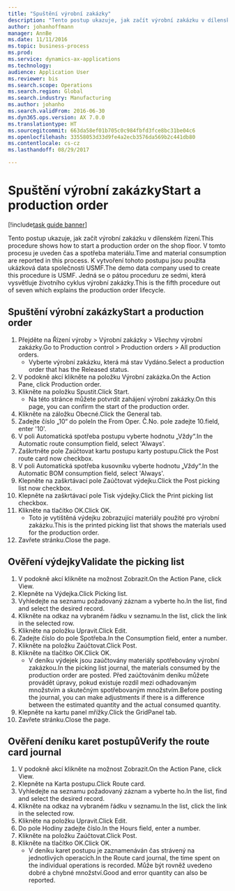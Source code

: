 ```yaml
--- 
title: "Spuštění výrobní zakázky"
description: "Tento postup ukazuje, jak začít výrobní zakázku v dílenském řízení."
author: johanhoffmann
manager: AnnBe
ms.date: 11/11/2016
ms.topic: business-process
ms.prod: 
ms.service: dynamics-ax-applications
ms.technology: 
audience: Application User
ms.reviewer: bis
ms.search.scope: Operations
ms.search.region: Global
ms.search.industry: Manufacturing
ms.author: johanho
ms.search.validFrom: 2016-06-30
ms.dyn365.ops.version: AX 7.0.0
ms.translationtype: HT
ms.sourcegitcommit: 663da58ef01b705c0c984fbfd3fce8bc31be04c6
ms.openlocfilehash: 33558053d33d9fe4a2ecb3576da569b2c441db80
ms.contentlocale: cs-cz
ms.lasthandoff: 08/29/2017

---
```

# <a name="start-a-production-order"></a><span data-ttu-id="4e6c9-103">Spuštění výrobní zakázky</span><span class="sxs-lookup"><span data-stu-id="4e6c9-103">Start a production order</span></span>

[!include[task guide banner](../../includes/task-guide-banner.md)]

<span data-ttu-id="4e6c9-104">Tento postup ukazuje, jak začít výrobní zakázku v dílenském řízení.</span><span class="sxs-lookup"><span data-stu-id="4e6c9-104">This procedure shows how to start a production order on the shop floor.</span></span> <span data-ttu-id="4e6c9-105">V tomto procesu je uveden čas a spotřeba materiálu.</span><span class="sxs-lookup"><span data-stu-id="4e6c9-105">Time and material consumption are reported in this process.</span></span> <span data-ttu-id="4e6c9-106">K vytvoření tohoto postupu jsou použita ukázková data společnosti USMF.</span><span class="sxs-lookup"><span data-stu-id="4e6c9-106">The demo data company used to create this procedure is USMF.</span></span> <span data-ttu-id="4e6c9-107">Jedná se o pátou proceduru ze sedmi, která vysvětluje životního cyklus výrobní zakázky.</span><span class="sxs-lookup"><span data-stu-id="4e6c9-107">This is the fifth procedure out of seven which explains the production order lifecycle.</span></span>


## <a name="start-a-production-order"></a><span data-ttu-id="4e6c9-108">Spuštění výrobní zakázky</span><span class="sxs-lookup"><span data-stu-id="4e6c9-108">Start a production order</span></span>
1. <span data-ttu-id="4e6c9-109">Přejděte na Řízení výroby > Výrobní zakázky > Všechny výrobní zakázky.</span><span class="sxs-lookup"><span data-stu-id="4e6c9-109">Go to Production control > Production orders > All production orders.</span></span>
    * <span data-ttu-id="4e6c9-110">Vyberte výrobní zakázku, která má stav Vydáno.</span><span class="sxs-lookup"><span data-stu-id="4e6c9-110">Select a production order that has the Released status.</span></span>  
2. <span data-ttu-id="4e6c9-111">V podokně akcí klikněte na položku Výrobní zakázka.</span><span class="sxs-lookup"><span data-stu-id="4e6c9-111">On the Action Pane, click Production order.</span></span>
3. <span data-ttu-id="4e6c9-112">Klikněte na položku Spustit.</span><span class="sxs-lookup"><span data-stu-id="4e6c9-112">Click Start.</span></span>
    * <span data-ttu-id="4e6c9-113">Na této stránce můžete potvrdit zahájení výrobní zakázky.</span><span class="sxs-lookup"><span data-stu-id="4e6c9-113">On this page, you can confirm the start of the production order.</span></span>  
4. <span data-ttu-id="4e6c9-114">Klikněte na záložku Obecné.</span><span class="sxs-lookup"><span data-stu-id="4e6c9-114">Click the General tab.</span></span>
5. <span data-ttu-id="4e6c9-115">Zadejte číslo „10“ do pole</span><span class="sxs-lookup"><span data-stu-id="4e6c9-115">In the From Oper.</span></span> <span data-ttu-id="4e6c9-116">Č.</span><span class="sxs-lookup"><span data-stu-id="4e6c9-116">No.</span></span> <span data-ttu-id="4e6c9-117">pole zadejte 10.</span><span class="sxs-lookup"><span data-stu-id="4e6c9-117">field, enter '10'.</span></span>
6. <span data-ttu-id="4e6c9-118">V poli Automatická spotřeba postupu vyberte hodnotu „Vždy“.</span><span class="sxs-lookup"><span data-stu-id="4e6c9-118">In the Automatic route consumption field, select 'Always'.</span></span>
7. <span data-ttu-id="4e6c9-119">Zaškrtněte pole Zaúčtovat kartu postupu karty postupu.</span><span class="sxs-lookup"><span data-stu-id="4e6c9-119">Click the Post route card now checkbox.</span></span>
8. <span data-ttu-id="4e6c9-120">V poli Automatická spotřeba kusovníku vyberte hodnotu „Vždy“.</span><span class="sxs-lookup"><span data-stu-id="4e6c9-120">In the Automatic BOM consumption field, select 'Always'.</span></span>
9. <span data-ttu-id="4e6c9-121">Klepněte na zaškrtávací pole Zaúčtovat výdejku.</span><span class="sxs-lookup"><span data-stu-id="4e6c9-121">Click the Post picking list now checkbox.</span></span>
10. <span data-ttu-id="4e6c9-122">Klepněte na zaškrtávací pole Tisk výdejky.</span><span class="sxs-lookup"><span data-stu-id="4e6c9-122">Click the Print picking list checkbox.</span></span>
11. <span data-ttu-id="4e6c9-123">Klikněte na tlačítko OK.</span><span class="sxs-lookup"><span data-stu-id="4e6c9-123">Click OK.</span></span>
    * <span data-ttu-id="4e6c9-124">Toto je vytištěná výdejku zobrazující materiály použité pro výrobní zakázku.</span><span class="sxs-lookup"><span data-stu-id="4e6c9-124">This is the printed picking list that shows the materials used for the production order.</span></span>  
12. <span data-ttu-id="4e6c9-125">Zavřete stránku.</span><span class="sxs-lookup"><span data-stu-id="4e6c9-125">Close the page.</span></span>

## <a name="validate-the-picking-list"></a><span data-ttu-id="4e6c9-126">Ověření výdejky</span><span class="sxs-lookup"><span data-stu-id="4e6c9-126">Validate the picking list</span></span>
1. <span data-ttu-id="4e6c9-127">V podokně akcí klikněte na možnost Zobrazit.</span><span class="sxs-lookup"><span data-stu-id="4e6c9-127">On the Action Pane, click View.</span></span>
2. <span data-ttu-id="4e6c9-128">Klepněte na Výdejka.</span><span class="sxs-lookup"><span data-stu-id="4e6c9-128">Click Picking list.</span></span>
3. <span data-ttu-id="4e6c9-129">Vyhledejte na seznamu požadovaný záznam a vyberte ho.</span><span class="sxs-lookup"><span data-stu-id="4e6c9-129">In the list, find and select the desired record.</span></span>
4. <span data-ttu-id="4e6c9-130">Klikněte na odkaz na vybraném řádku v seznamu.</span><span class="sxs-lookup"><span data-stu-id="4e6c9-130">In the list, click the link in the selected row.</span></span>
5. <span data-ttu-id="4e6c9-131">Klikněte na položku Upravit.</span><span class="sxs-lookup"><span data-stu-id="4e6c9-131">Click Edit.</span></span>
6. <span data-ttu-id="4e6c9-132">Zadejte číslo do pole Spotřeba.</span><span class="sxs-lookup"><span data-stu-id="4e6c9-132">In the Consumption field, enter a number.</span></span>
7. <span data-ttu-id="4e6c9-133">Klikněte na položku Zaúčtovat.</span><span class="sxs-lookup"><span data-stu-id="4e6c9-133">Click Post.</span></span>
8. <span data-ttu-id="4e6c9-134">Klikněte na tlačítko OK.</span><span class="sxs-lookup"><span data-stu-id="4e6c9-134">Click OK.</span></span>
    * <span data-ttu-id="4e6c9-135">V deníku výdejek jsou zaúčtovány materiály spotřebovány výrobní zakázkou.</span><span class="sxs-lookup"><span data-stu-id="4e6c9-135">In the picking list journal, the materials consumed by the production order are posted.</span></span> <span data-ttu-id="4e6c9-136">Před zaúčtováním deníku můžete provádět úpravy, pokud existuje rozdíl mezi odhadovaným množstvím a skutečným spotřebovaným množstvím.</span><span class="sxs-lookup"><span data-stu-id="4e6c9-136">Before posting the journal, you can make adjustments if there is a difference between the estimated quantity and the actual consumed quantity.</span></span>  
9. <span data-ttu-id="4e6c9-137">Klepněte na kartu panel mřížky.</span><span class="sxs-lookup"><span data-stu-id="4e6c9-137">Click the GridPanel tab.</span></span>
10. <span data-ttu-id="4e6c9-138">Zavřete stránku.</span><span class="sxs-lookup"><span data-stu-id="4e6c9-138">Close the page.</span></span>

## <a name="verify-the-route-card-journal"></a><span data-ttu-id="4e6c9-139">Ověření deníku karet postupů</span><span class="sxs-lookup"><span data-stu-id="4e6c9-139">Verify the route card journal</span></span>
1. <span data-ttu-id="4e6c9-140">V podokně akcí klikněte na možnost Zobrazit.</span><span class="sxs-lookup"><span data-stu-id="4e6c9-140">On the Action Pane, click View.</span></span>
2. <span data-ttu-id="4e6c9-141">Klepněte na Karta postupu.</span><span class="sxs-lookup"><span data-stu-id="4e6c9-141">Click Route card.</span></span>
3. <span data-ttu-id="4e6c9-142">Vyhledejte na seznamu požadovaný záznam a vyberte ho.</span><span class="sxs-lookup"><span data-stu-id="4e6c9-142">In the list, find and select the desired record.</span></span>
4. <span data-ttu-id="4e6c9-143">Klikněte na odkaz na vybraném řádku v seznamu.</span><span class="sxs-lookup"><span data-stu-id="4e6c9-143">In the list, click the link in the selected row.</span></span>
5. <span data-ttu-id="4e6c9-144">Klikněte na položku Upravit.</span><span class="sxs-lookup"><span data-stu-id="4e6c9-144">Click Edit.</span></span>
6. <span data-ttu-id="4e6c9-145">Do pole Hodiny zadejte číslo.</span><span class="sxs-lookup"><span data-stu-id="4e6c9-145">In the Hours field, enter a number.</span></span>
7. <span data-ttu-id="4e6c9-146">Klikněte na položku Zaúčtovat.</span><span class="sxs-lookup"><span data-stu-id="4e6c9-146">Click Post.</span></span>
8. <span data-ttu-id="4e6c9-147">Klikněte na tlačítko OK.</span><span class="sxs-lookup"><span data-stu-id="4e6c9-147">Click OK.</span></span>
    * <span data-ttu-id="4e6c9-148">V deníku karet postupu je zaznamenáván čas strávený na jednotlivých operacích.</span><span class="sxs-lookup"><span data-stu-id="4e6c9-148">In the Route card journal, the time spent on the individual operations is recorded.</span></span> <span data-ttu-id="4e6c9-149">Může být rovněž uvedeno dobré a chybné množství.</span><span class="sxs-lookup"><span data-stu-id="4e6c9-149">Good and error quantity can also be reported.</span></span>  


